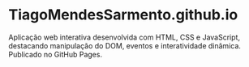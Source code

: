 # TiagoMendesSarmento.github.io
Aplicação web interativa desenvolvida com HTML, CSS e JavaScript, destacando manipulação do DOM, eventos e interatividade dinâmica. Publicado no GitHub Pages.
